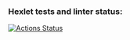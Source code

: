 ### Hexlet tests and linter status:
[![Actions Status](https://github.com/ilnarkz/python-project-lvl3/workflows/hexlet-check/badge.svg)](https://github.com/ilnarkz/python-project-lvl3/actions)